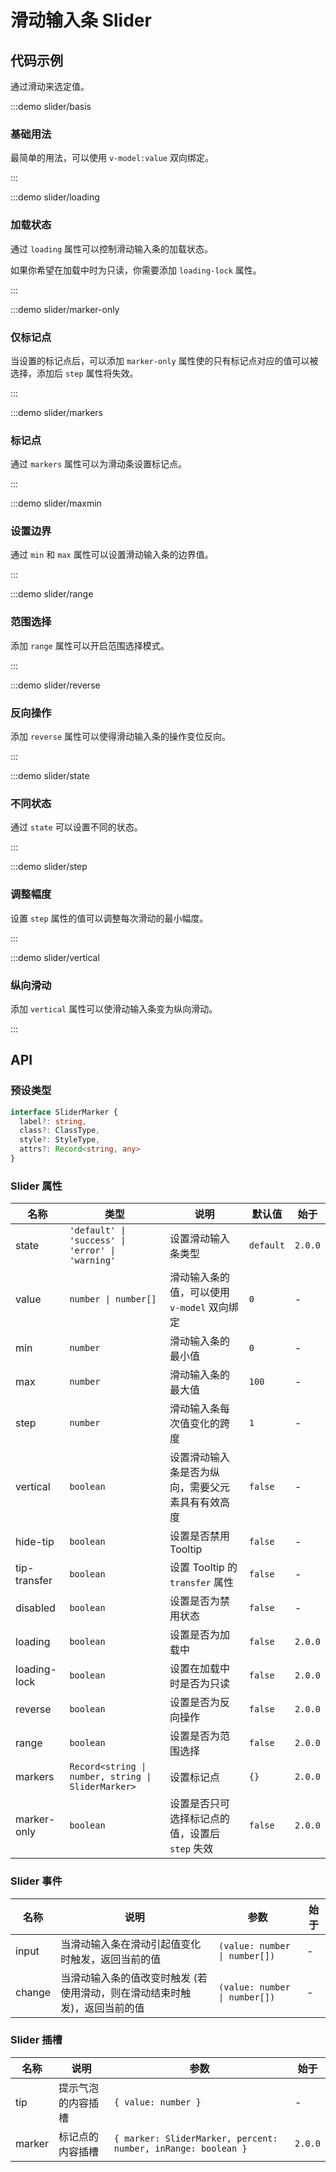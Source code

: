 # 滑动输入条 Slider

## 代码示例

通过滑动来选定值。

:::demo slider/basis

### 基础用法

最简单的用法，可以使用 `v-model:value` 双向绑定。

:::

:::demo slider/loading

### 加载状态

通过 `loading` 属性可以控制滑动输入条的加载状态。

如果你希望在加载中时为只读，你需要添加 `loading-lock` 属性。

:::

:::demo slider/marker-only

### 仅标记点

当设置的标记点后，可以添加 `marker-only` 属性使的只有标记点对应的值可以被选择，添加后 `step` 属性将失效。

:::

:::demo slider/markers

### 标记点

通过 `markers` 属性可以为滑动条设置标记点。

:::

:::demo slider/maxmin

### 设置边界

通过 `min` 和 `max` 属性可以设置滑动输入条的边界值。

:::

:::demo slider/range

### 范围选择

添加 `range` 属性可以开启范围选择模式。

:::

:::demo slider/reverse

### 反向操作

添加 `reverse` 属性可以使得滑动输入条的操作变位反向。

:::

:::demo slider/state

### 不同状态

通过 `state` 可以设置不同的状态。

:::

:::demo slider/step

### 调整幅度

设置 `step` 属性的值可以调整每次滑动的最小幅度。

:::

:::demo slider/vertical

### 纵向滑动

添加 `vertical` 属性可以使滑动输入条变为纵向滑动。

:::

## API

### 预设类型

```ts
interface SliderMarker {
  label?: string,
  class?: ClassType,
  style?: StyleType,
  attrs?: Record<string, any>
}
```

### Slider 属性

| 名称         | 类型                                               | 说明                                             | 默认值    | 始于    |
| ------------ | -------------------------------------------------- | ------------------------------------------------ | --------- | ------- |
| state        | `'default' \| 'success' \| 'error' \| 'warning'`   | 设置滑动输入条类型                               | `default` | `2.0.0` |
| value        | `number \| number[]`                               | 滑动输入条的值，可以使用 `v-model` 双向绑定      | `0`       | -       |
| min          | `number`                                           | 滑动输入条的最小值                               | `0`       | -       |
| max          | `number`                                           | 滑动输入条的最大值                               | `100`     | -       |
| step         | `number`                                           | 滑动输入条每次值变化的跨度                       | `1`       | -       |
| vertical     | `boolean`                                          | 设置滑动输入条是否为纵向，需要父元素具有有效高度 | `false`   | -       |
| hide-tip     | `boolean`                                          | 设置是否禁用 Tooltip                             | `false`   | -       |
| tip-transfer | `boolean`                                          | 设置 Tooltip 的 `transfer` 属性                  | `false`   | -       |
| disabled     | `boolean`                                          | 设置是否为禁用状态                               | `false`   | -       |
| loading      | `boolean`                                          | 设置是否为加载中                                 | `false`   | `2.0.0` |
| loading-lock | `boolean`                                          | 设置在加载中时是否为只读                         | `false`   | `2.0.0` |
| reverse      | `boolean`                                          | 设置是否为反向操作                               | `false`   | `2.0.0` |
| range        | `boolean`                                          | 设置是否为范围选择                               | `false`   | `2.0.0` |
| markers      | `Record<string \| number, string \| SliderMarker>` | 设置标记点                                       | `{}`      | `2.0.0` |
| marker-only  | `boolean`                                          | 设置是否只可选择标记点的值，设置后 `step` 失效   | `false`   | `2.0.0` |

### Slider 事件

| 名称   | 说明                                                                      | 参数                          | 始于 |
| ------ | ------------------------------------------------------------------------- | ----------------------------- | ---- |
| input  | 当滑动输入条在滑动引起值变化时触发，返回当前的值                          | `(value: number \| number[])` | -    |
| change | 当滑动输入条的值改变时触发 (若使用滑动，则在滑动结束时触发)，返回当前的值 | `(value: number \| number[])` | -    |

### Slider 插槽

| 名称   | 说明               | 参数                                                          | 始于    |
| ------ | ------------------ | ------------------------------------------------------------- | ------- |
| tip    | 提示气泡的内容插槽 | `{ value: number }`                                           | -       |
| marker | 标记点的内容插槽   | `{ marker: SliderMarker, percent: number, inRange: boolean }` | `2.0.0` |
